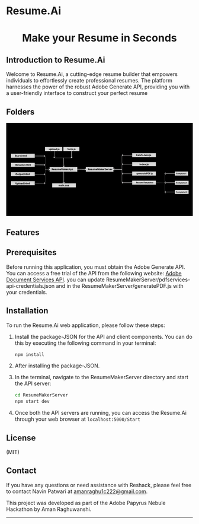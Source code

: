 # Resume.Ai
<h1 align="center">Make your Resume in Seconds </h1>


## Introduction to Resume.Ai

Welcome to Resume.Ai, a cutting-edge resume builder that empowers individuals to effortlessly create professional resumes. The platform harnesses the power of the robust Adobe Generate API, providing you with a user-friendly interface to construct your perfect resume 

## Folders

![folders](https://github.com/Aman-Raghuwanshi/Resume.Ai/blob/main/Layout/4cdb31d5-98c6-49bf-90cb-81e1ede58888%20(1).jpg)

## Features

## Prerequisites

Before running this application, you must obtain the Adobe Generate API. You can access a free trial of the API from the following website: [Adobe Document Services API](https://developer.adobe.com/document-services/apis/doc-generation/).
you can update ResumeMakerServer/pdfservices-api-credentials.json and in the ResumeMakerServer/generatePDF.js with your credentials.

## Installation

To run the Resume.Ai web application, please follow these steps:

1. Install the package-JSON for the API and client components. You can do this by executing the following command in your terminal:

   ```bash
   npm install
   ```

2. After installing the package-JSON.

4. In the terminal, navigate to the ResumeMakerServer directory and start the API server:

   ```bash
   cd ResumeMakerServer
   npm start dev
   ```

5. Once both the API servers are running, you can access the Resume.Ai through your web browser at ```localhost:5000/Start```




## License

(MIT)

## Contact

If you have any questions or need assistance with Reshack, please feel free to contact Navin Patwari at amanraghu1c222@gmail.com.

This project was developed as part of the Adobe Papyrus Nebule Hackathon by Aman Raghuwanshi.

<hr>
